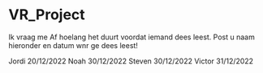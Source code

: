 # VR_Project

Ik vraag me Af hoelang het duurt voordat iemand dees leest. Post u naam hieronder en datum wnr ge dees leest! 


Jordi 20/12/2022
Noah 30/12/2022
Steven 30/12/2022
Victor 31/12/2022
